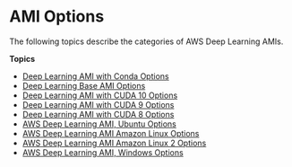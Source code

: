 # AMI Options<a name="ami-options"></a>

The following topics describe the categories of AWS Deep Learning AMIs\.

**Topics**
+ [Deep Learning AMI with Conda Options](conda.md)
+ [Deep Learning Base AMI Options](base.md)
+ [Deep Learning AMI with CUDA 10 Options](cuda10.md)
+ [Deep Learning AMI with CUDA 9 Options](cuda9.md)
+ [Deep Learning AMI with CUDA 8 Options](cuda8.md)
+ [AWS Deep Learning AMI, Ubuntu Options](ubuntu.md)
+ [AWS Deep Learning AMI Amazon Linux Options](al.md)
+ [AWS Deep Learning AMI Amazon Linux 2 Options](al2.md)
+ [AWS Deep Learning AMI, Windows Options](win.md)